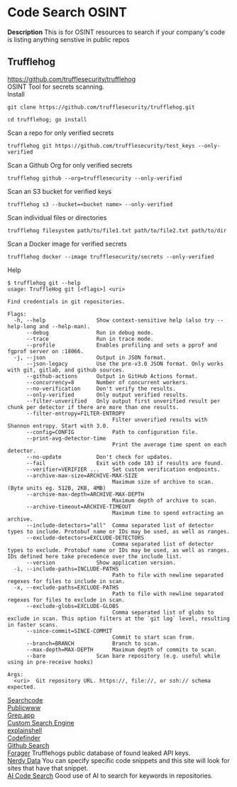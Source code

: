 # Code Search OSINT

**Description** This is for OSINT resources to search if your company's code is listing anything senstive in public repos 

## Trufflehog
https://github.com/trufflesecurity/trufflehog \
OSINT Tool for secrets scanning. \
Install
```
git clone https://github.com/trufflesecurity/trufflehog.git
```
```
cd trufflehog; go install
```
Scan a repo for only verified secrets
```
trufflehog git https://github.com/trufflesecurity/test_keys --only-verified
```
Scan a Github Org for only verified secrets
```
trufflehog github --org=trufflesecurity --only-verified
```
Scan an S3 bucket for verified keys
```
trufflehog s3 --bucket=<bucket name> --only-verified
```
Scan individual files or directories
```
trufflehog filesystem path/to/file1.txt path/to/file2.txt path/to/dir
```
Scan a Docker image for verified secrets
```
trufflehog docker --image trufflesecurity/secrets --only-verified
```
Help
```
$ trufflehog git --help
usage: TruffleHog git [<flags>] <uri>

Find credentials in git repositories.

Flags:
  -h, --help                Show context-sensitive help (also try --help-long and --help-man).
      --debug               Run in debug mode.
      --trace               Run in trace mode.
      --profile             Enables profiling and sets a pprof and fgprof server on :18066.
  -j, --json                Output in JSON format.
      --json-legacy         Use the pre-v3.0 JSON format. Only works with git, gitlab, and github sources.
      --github-actions      Output in GitHub Actions format.
      --concurrency=8       Number of concurrent workers.
      --no-verification     Don't verify the results.
      --only-verified       Only output verified results.
      --filter-unverified   Only output first unverified result per chunk per detector if there are more than one results.
      --filter-entropy=FILTER-ENTROPY
                                 Filter unverified results with Shannon entropy. Start with 3.0.
      --config=CONFIG            Path to configuration file.
      --print-avg-detector-time
                                 Print the average time spent on each detector.
      --no-update           Don't check for updates.
      --fail                Exit with code 183 if results are found.
      --verifier=VERIFIER ...    Set custom verification endpoints.
      --archive-max-size=ARCHIVE-MAX-SIZE
                                 Maximum size of archive to scan. (Byte units eg. 512B, 2KB, 4MB)
      --archive-max-depth=ARCHIVE-MAX-DEPTH
                                 Maximum depth of archive to scan.
      --archive-timeout=ARCHIVE-TIMEOUT
                                 Maximum time to spend extracting an archive.
      --include-detectors="all"  Comma separated list of detector types to include. Protobuf name or IDs may be used, as well as ranges.
      --exclude-detectors=EXCLUDE-DETECTORS
                                 Comma separated list of detector types to exclude. Protobuf name or IDs may be used, as well as ranges. IDs defined here take precedence over the include list.
      --version             Show application version.
  -i, --include-paths=INCLUDE-PATHS
                                 Path to file with newline separated regexes for files to include in scan.
  -x, --exclude-paths=EXCLUDE-PATHS
                                 Path to file with newline separated regexes for files to exclude in scan.
      --exclude-globs=EXCLUDE-GLOBS
                                 Comma separated list of globs to exclude in scan. This option filters at the `git log` level, resulting in faster scans.
      --since-commit=SINCE-COMMIT
                                 Commit to start scan from.
      --branch=BRANCH            Branch to scan.
      --max-depth=MAX-DEPTH      Maximum depth of commits to scan.
      --bare                Scan bare repository (e.g. useful while using in pre-receive hooks)

Args:
  <uri>  Git repository URL. https://, file://, or ssh:// schema expected.
```




[Searchcode](https://searchcode.com/) \
[Publicwww](https://publicwww.com/) \
[Grep.app](https://grep.app/) \
[Custom Search Engine](https://cipher387.github.io/code_repository_google_custom_search_engines/) \
[explainshell](https://explainshell.com/) \
[Codefinder](https://codefinder.org/) \
[Github Search](https://github.com/search) \
[Forager](https://forager.trufflesecurity.com/explore) Trufflehogs public database of found leaked API keys. \
[Nerdy Data](https://www.nerdydata.com/reports/new) You can specify specific code snippets and this site will look for sites that have that snippet. \
[AI Code Search](https://www.gitsearchai.com/) Good use of AI to search for keywords in repositories.


